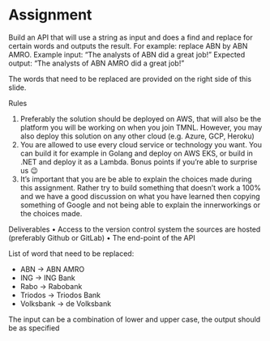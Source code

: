 # Assignment

Build an API that will use a string as input and does a find and replace for certain words and outputs the result. For example: replace ABN by ABN AMRO.
Example input: “The analysts of ABN did a great job!”
Expected output: “The analysts of ABN AMRO did a great job!”

The words that need to be replaced are provided on the right side of this slide.

Rules
1. Preferably the solution should be deployed on AWS, that will also be the platform you will be working on when you join TMNL. However, you may also deploy this solution on any other cloud (e.g. Azure, GCP, Heroku)
2. You are allowed to use every cloud service or technology you want. You can build it for example in Golang and deploy on AWS EKS, or build in .NET and deploy it as a Lambda. Bonus points if you’re able to surprise us 😉
3. It’s important that you are be able to explain the choices made during this assignment. Rather try to build something that doesn’t work a 100% and we have a good discussion on what you have learned then copying something of Google and not being able to explain the innerworkings or the choices made.

Deliverables
• Access to the version control system the sources are hosted (preferably Github or GitLab)
• The end-point of the API

List of word that need to be replaced:

* ABN -> ABN AMRO
* ING -> ING Bank
* Rabo -> Rabobank
* Triodos -> Triodos Bank
* Volksbank -> de Volksbank

The input can be a combination of lower and upper case, the output should be as specified
